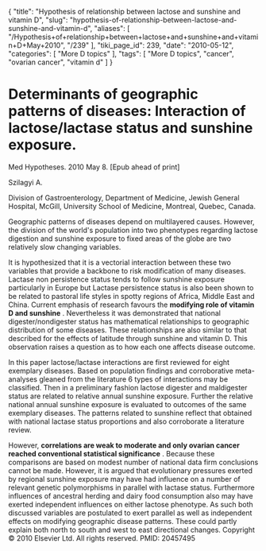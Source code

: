 {
    "title": "Hypothesis of relationship between lactose and sunshine and vitamin D",
    "slug": "hypothesis-of-relationship-between-lactose-and-sunshine-and-vitamin-d",
    "aliases": [
        "/Hypothesis+of+relationship+between+lactose+and+sunshine+and+vitamin+D+May+2010",
        "/239"
    ],
    "tiki_page_id": 239,
    "date": "2010-05-12",
    "categories": [
        "More D topics"
    ],
    "tags": [
        "More D topics",
        "cancer",
        "ovarian cancer",
        "vitamin d"
    ]
}


# Determinants of geographic patterns of diseases: Interaction of lactose/lactase status and sunshine exposure.

Med Hypotheses. 2010 May 8. <span>[Epub ahead of print]</span>

Szilagyi A.

Division of Gastroenterology, Department of Medicine, Jewish General Hospital, McGill, University School of Medicine, Montreal, Quebec, Canada.

Geographic patterns of diseases depend on multilayered causes. However, the division of the world's population into two phenotypes regarding lactose digestion and sunshine exposure to fixed areas of the globe are two relatively slow changing variables. 

It is hypothesized that it is a vectorial interaction between these two variables that provide a backbone to risk modification of many diseases. Lactase non persistence status tends to follow sunshine exposure particularly in Europe but Lactase persistence status is also been shown to be related to pastoral life styles in spotty regions of Africa, Middle East and China. Current emphasis of research favours the  **modifying role of vitamin D and sunshine** . Nevertheless it was demonstrated that national digester/nondigester status has mathematical relationships to geographic distribution of some diseases. These relationships are also similar to that described for the effects of latitude through sunshine and vitamin D. This observation raises a question as to how each one affects disease outcome. 

In this paper lactose/lactase interactions are first reviewed for eight exemplary diseases. Based on population findings and corroborative meta-analyses gleaned from the literature 6 types of interactions may be classified. Then in a preliminary fashion lactose digester and maldigester status are related to relative annual sunshine exposure. Further the relative national annual sunshine exposure is evaluated to outcomes of the same exemplary diseases. The patterns related to sunshine reflect that obtained with national lactase status proportions and also corroborate a literature review. 

However,  **correlations are weak to moderate and only ovarian cancer reached conventional statistical significance** . Because these comparisons are based on modest number of national data firm conclusions cannot be made. However, it is argued that evolutionary pressures exerted by regional sunshine exposure may have had influence on a number of relevant genetic polymorphisms in parallel with lactase status. Furthermore influences of ancestral herding and dairy food consumption also may have exerted independent influences on either lactose phenotype. As such both discussed variables are postulated to exert parallel as well as independent effects on modifying geographic disease patterns. These could partly explain both north to south and west to east directional changes. Copyright © 2010 Elsevier Ltd. All rights reserved.  PMID: 20457495